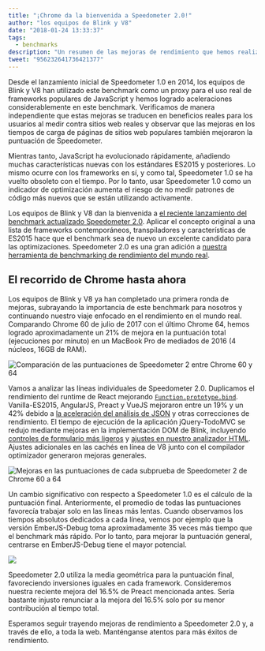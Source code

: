 ```yaml
---
title: "¡Chrome da la bienvenida a Speedometer 2.0!"
author: "los equipos de Blink y V8"
date: "2018-01-24 13:33:37"
tags: 
  - benchmarks
description: "Un resumen de las mejoras de rendimiento que hemos realizado hasta ahora en Blink y V8 basándonos en Speedometer 2.0."
tweet: "956232641736421377"
---
```

Desde el lanzamiento inicial de Speedometer 1.0 en 2014, los equipos de Blink y V8 han utilizado este benchmark como un proxy para el uso real de frameworks populares de JavaScript y hemos logrado aceleraciones considerablemente en este benchmark. Verificamos de manera independiente que estas mejoras se traducen en beneficios reales para los usuarios al medir contra sitios web reales y observar que las mejoras en los tiempos de carga de páginas de sitios web populares también mejoraron la puntuación de Speedometer.

<!--truncate-->
Mientras tanto, JavaScript ha evolucionado rápidamente, añadiendo muchas características nuevas con los estándares ES2015 y posteriores. Lo mismo ocurre con los frameworks en sí, y como tal, Speedometer 1.0 se ha vuelto obsoleto con el tiempo. Por lo tanto, usar Speedometer 1.0 como un indicador de optimización aumenta el riesgo de no medir patrones de código más nuevos que se están utilizando activamente.

Los equipos de Blink y V8 dan la bienvenida a [el reciente lanzamiento del benchmark actualizado Speedometer 2.0](https://webkit.org/blog/8063/speedometer-2-0-a-benchmark-for-modern-web-app-responsiveness/). Aplicar el concepto original a una lista de frameworks contemporáneos, transpiladores y características de ES2015 hace que el benchmark sea de nuevo un excelente candidato para las optimizaciones. Speedometer 2.0 es una gran adición a [nuestra herramienta de benchmarking de rendimiento del mundo real](/blog/real-world-performance).

## El recorrido de Chrome hasta ahora

Los equipos de Blink y V8 ya han completado una primera ronda de mejoras, subrayando la importancia de este benchmark para nosotros y continuando nuestro viaje enfocado en el rendimiento en el mundo real. Comparando Chrome 60 de julio de 2017 con el último Chrome 64, hemos logrado aproximadamente un 21% de mejora en la puntuación total (ejecuciones por minuto) en un MacBook Pro de mediados de 2016 (4 núcleos, 16GB de RAM).

![Comparación de las puntuaciones de Speedometer 2 entre Chrome 60 y 64](/_img/speedometer-2/scores.png)

Vamos a analizar las líneas individuales de Speedometer 2.0. Duplicamos el rendimiento del runtime de React mejorando [`Function.prototype.bind`](https://chromium.googlesource.com/v8/v8/+/808dc8cff3f6530a627ade106cbd814d16a10a18). Vanilla-ES2015, AngularJS, Preact y VueJS mejoraron entre un 19% y un 42% debido a [la aceleración del análisis de JSON](https://chromium-review.googlesource.com/c/v8/v8/+/700494) y otras correcciones de rendimiento. El tiempo de ejecución de la aplicación jQuery-TodoMVC se redujo mediante mejoras en la implementación DOM de Blink, incluyendo [controles de formulario más ligeros](https://chromium.googlesource.com/chromium/src/+/f610be969095d0af8569924e7d7780b5a6a890cd) y [ajustes en nuestro analizador HTML](https://chromium.googlesource.com/chromium/src/+/6dd09a38aaae9c15adf5aad966f761f180bf1cef). Ajustes adicionales en las cachés en línea de V8 junto con el compilador optimizador generaron mejoras generales.

![Mejoras en las puntuaciones de cada subprueba de Speedometer 2 de Chrome 60 a 64](/_img/speedometer-2/improvements.png)

Un cambio significativo con respecto a Speedometer 1.0 es el cálculo de la puntuación final. Anteriormente, el promedio de todas las puntuaciones favorecía trabajar solo en las líneas más lentas. Cuando observamos los tiempos absolutos dedicados a cada línea, vemos por ejemplo que la versión EmberJS-Debug toma aproximadamente 35 veces más tiempo que el benchmark más rápido. Por lo tanto, para mejorar la puntuación general, centrarse en EmberJS-Debug tiene el mayor potencial.

![](/_img/speedometer-2/time.png)

Speedometer 2.0 utiliza la media geométrica para la puntuación final, favoreciendo inversiones iguales en cada framework. Consideremos nuestra reciente mejora del 16.5% de Preact mencionada antes. Sería bastante injusto renunciar a la mejora del 16.5% solo por su menor contribución al tiempo total.

Esperamos seguir trayendo mejoras de rendimiento a Speedometer 2.0 y, a través de ello, a toda la web. Manténganse atentos para más éxitos de rendimiento.
